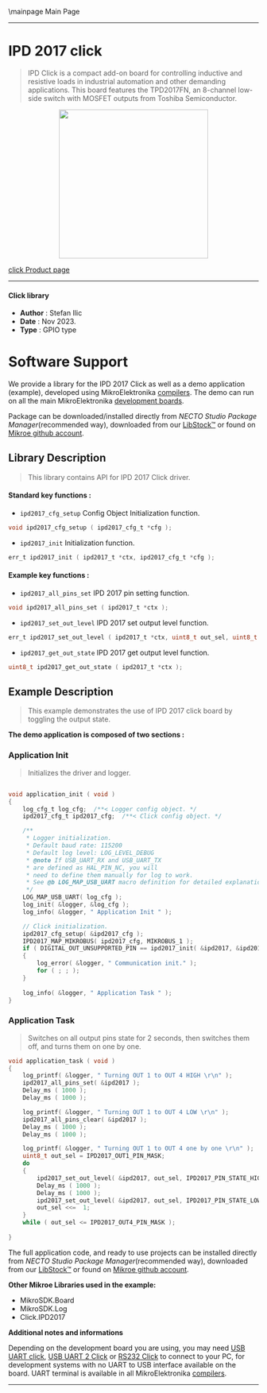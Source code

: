 \mainpage Main Page

---
# IPD 2017 click

> IPD Click is a compact add-on board for controlling inductive and resistive loads in industrial automation and other demanding applications. This board features the TPD2017FN, an 8-channel low-side switch with MOSFET outputs from Toshiba Semiconductor.

<p align="center">
  <img src="https://download.mikroe.com/images/click_for_ide/ipd2017_click.png" height=300px>
</p>

[click Product page](https://www.mikroe.com/ipd-click-tpd2017)

---


#### Click library

- **Author**        : Stefan Ilic
- **Date**          : Nov 2023.
- **Type**          : GPIO type


# Software Support

We provide a library for the IPD 2017 Click
as well as a demo application (example), developed using MikroElektronika
[compilers](https://www.mikroe.com/necto-studio).
The demo can run on all the main MikroElektronika [development boards](https://www.mikroe.com/development-boards).

Package can be downloaded/installed directly from *NECTO Studio Package Manager*(recommended way), downloaded from our [LibStock&trade;](https://libstock.mikroe.com) or found on [Mikroe github account](https://github.com/MikroElektronika/mikrosdk_click_v2/tree/master/clicks).

## Library Description

> This library contains API for IPD 2017 Click driver.

#### Standard key functions :

- `ipd2017_cfg_setup` Config Object Initialization function.
```c
void ipd2017_cfg_setup ( ipd2017_cfg_t *cfg );
```

- `ipd2017_init` Initialization function.
```c
err_t ipd2017_init ( ipd2017_t *ctx, ipd2017_cfg_t *cfg );
```

#### Example key functions :

- `ipd2017_all_pins_set` IPD 2017 pin setting function.
```c
void ipd2017_all_pins_set ( ipd2017_t *ctx );
```

- `ipd2017_set_out_level` IPD 2017 set output level function.
```c
err_t ipd2017_set_out_level ( ipd2017_t *ctx, uint8_t out_sel, uint8_t state );
```

- `ipd2017_get_out_state` IPD 2017 get output level function.
```c
uint8_t ipd2017_get_out_state ( ipd2017_t *ctx );
```

## Example Description

> This example demonstrates the use of IPD 2017 click board by toggling the output state.

**The demo application is composed of two sections :**

### Application Init

> Initializes the driver and logger.

```c

void application_init ( void ) 
{
    log_cfg_t log_cfg;  /**< Logger config object. */
    ipd2017_cfg_t ipd2017_cfg;  /**< Click config object. */

    /** 
     * Logger initialization.
     * Default baud rate: 115200
     * Default log level: LOG_LEVEL_DEBUG
     * @note If USB_UART_RX and USB_UART_TX 
     * are defined as HAL_PIN_NC, you will 
     * need to define them manually for log to work. 
     * See @b LOG_MAP_USB_UART macro definition for detailed explanation.
     */
    LOG_MAP_USB_UART( log_cfg );
    log_init( &logger, &log_cfg );
    log_info( &logger, " Application Init " );

    // Click initialization.
    ipd2017_cfg_setup( &ipd2017_cfg );
    IPD2017_MAP_MIKROBUS( ipd2017_cfg, MIKROBUS_1 );
    if ( DIGITAL_OUT_UNSUPPORTED_PIN == ipd2017_init( &ipd2017, &ipd2017_cfg ) ) 
    {
        log_error( &logger, " Communication init." );
        for ( ; ; );
    }
    
    log_info( &logger, " Application Task " );
}

```

### Application Task

> Switches on all output pins state for 2 seconds, then switches them off, and turns them on one by one.

```c
void application_task ( void ) 
{
    log_printf( &logger, " Turning OUT 1 to OUT 4 HIGH \r\n" );
    ipd2017_all_pins_set( &ipd2017 );
    Delay_ms ( 1000 );
    Delay_ms ( 1000 );

    log_printf( &logger, " Turning OUT 1 to OUT 4 LOW \r\n" );
    ipd2017_all_pins_clear( &ipd2017 );
    Delay_ms ( 1000 );
    Delay_ms ( 1000 );

    log_printf( &logger, " Turning OUT 1 to OUT 4 one by one \r\n" );
    uint8_t out_sel = IPD2017_OUT1_PIN_MASK;
    do
    {
        ipd2017_set_out_level( &ipd2017, out_sel, IPD2017_PIN_STATE_HIGH );
        Delay_ms ( 1000 );
        Delay_ms ( 1000 );
        ipd2017_set_out_level( &ipd2017, out_sel, IPD2017_PIN_STATE_LOW );
        out_sel <<=  1;
    }
    while ( out_sel <= IPD2017_OUT4_PIN_MASK );
    
}
```

The full application code, and ready to use projects can be installed directly from *NECTO Studio Package Manager*(recommended way), downloaded from our [LibStock&trade;](https://libstock.mikroe.com) or found on [Mikroe github account](https://github.com/MikroElektronika/mikrosdk_click_v2/tree/master/clicks).

**Other Mikroe Libraries used in the example:**

- MikroSDK.Board
- MikroSDK.Log
- Click.IPD2017

**Additional notes and informations**

Depending on the development board you are using, you may need
[USB UART click](https://www.mikroe.com/usb-uart-click),
[USB UART 2 Click](https://www.mikroe.com/usb-uart-2-click) or
[RS232 Click](https://www.mikroe.com/rs232-click) to connect to your PC, for
development systems with no UART to USB interface available on the board. UART
terminal is available in all MikroElektronika
[compilers](https://shop.mikroe.com/compilers).

---
